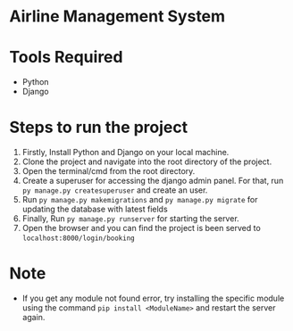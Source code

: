 # Airline Management System
# Tools Required
- Python
- Django
# Steps to run the project
1. Firstly, Install Python and Django on your local machine.
2. Clone the project and navigate into the root directory of the project.
3. Open the terminal/cmd from the root directory.
4. Create a superuser for accessing the django admin panel. For that, run ```py manage.py createsuperuser``` and create an user.
5. Run ```py manage.py makemigrations``` and ```py manage.py migrate``` for updating the database with latest fields
6. Finally, Run ```py manage.py runserver``` for starting the server.
7. Open the browser and you can find the project is been served to ```localhost:8000/login/booking```
# Note
- If you get any module not found error, try installing the specific module using the command ```pip install <ModuleName>``` and restart the server again.
